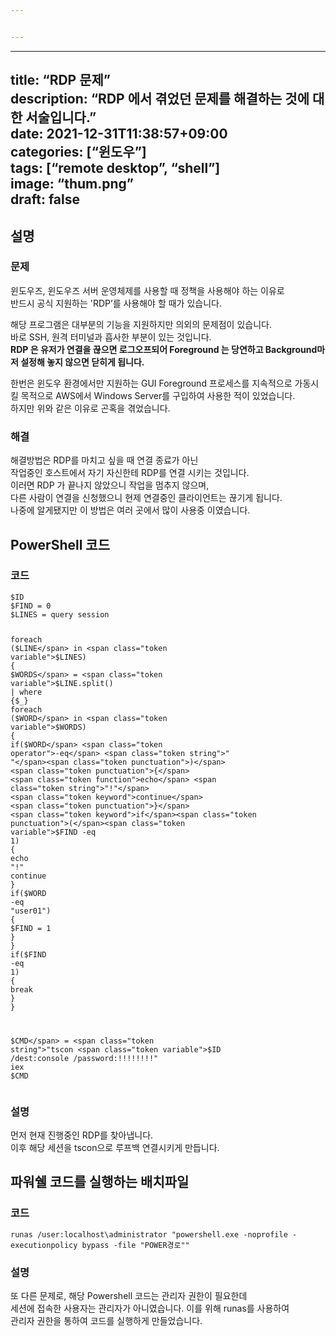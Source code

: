 ```yaml
---


---
```


<hr>
<h2 id="title-rdp--문제description-rdp-에서-겪었던-문제를-해결하는-것에-대한-서술입니다.date-2021-12-31t1138570900categories-윈도우tags-remote-desktop-shellimage-thum.pngdraft-false">title: “RDP  문제”<br>
description: “RDP 에서 겪었던 문제를 해결하는 것에 대한 서술입니다.”<br>
date: 2021-12-31T11:38:57+09:00<br>
categories: [“윈도우”]<br>
tags: [“remote desktop”, “shell”]<br>
image: “thum.png”<br>
draft: false</h2>
<h2 id="설명">설명</h2>
<h3 id="문제">문제</h3>
<p>윈도우즈, 윈도우즈 서버 운영체제를 사용할 때 정책을 사용해야 하는 이유로<br>
반드시 공식 지원하는 'RDP’를 사용해야 할 때가 있습니다.</p>
<p>해당 프로그램은 대부분의 기능을 지원하지만 의외의 문제점이 있습니다.<br>
바로 SSH, 원격 터미널과 흡사한 부분이 있는 것입니다.<br>
<strong>RDP 은 유저가 연결을 끊으면 로그오프되어 Foreground 는 당연하고 Background마저 설정해 놓지 않으면 닫히게 됩니다.</strong></p>
<p>한번은 윈도우 환경에서만 지원하는 GUI Foreground 프로세스를 지속적으로 가동시킬 목적으로 AWS에서  Windows Server를 구입하여 사용한 적이 있었습니다.<br>
하지만 위와 같은 이유로 곤혹을 겪었습니다.</p>
<h3 id="해결">해결</h3>
<p>해결방법은 RDP를 마치고 싶을 때 연결 종료가 아닌<br>
작업중인 호스트에서 자기 자신한테 RDP를 연결 시키는 것입니다.<br>
이러면 RDP 가 끝나지 않았으니 작업을 멈추지 않으며,<br>
다른 사람이 연결을 신청했으니 현제 연결중인 클라이언트는 끊기게 됩니다.<br>
나중에 알게됐지만 이 방법은 여러 곳에서 많이 사용중 이였습니다.</p>
<h2 id="powershell-코드">PowerShell 코드</h2>
<h3 id="코드">코드</h3>
<pre class=" language-ps1"><code class="prism  language-ps1"><span class="token variable">$ID</span>
<span class="token variable">$FIND</span> = 0
<span class="token variable">$LINES</span> = query session

<span class="token keyword">foreach</span> <span class="token punctuation">(</span><span class="token variable">$LINE</span> in <span class="token variable">$LINES</span><span class="token punctuation">)</span>
<span class="token punctuation">{</span>
	<span class="token variable">$WORDS</span> = <span class="token variable">$LINE</span><span class="token punctuation">.</span>split<span class="token punctuation">(</span><span class="token punctuation">)</span> <span class="token punctuation">|</span> where <span class="token punctuation">{</span><span class="token variable">$_</span><span class="token punctuation">}</span>
	<span class="token keyword">foreach</span> <span class="token punctuation">(</span><span class="token variable">$WORD</span> in <span class="token variable">$WORDS</span><span class="token punctuation">)</span>
	<span class="token punctuation">{</span>
		<span class="token keyword">if</span><span class="token punctuation">(</span><span class="token variable">$WORD</span> <span class="token operator">-eq</span> <span class="token string">" "</span><span class="token punctuation">)</span>
		<span class="token punctuation">{</span>
			<span class="token function">echo</span> <span class="token string">"!"</span>
			<span class="token keyword">continue</span>
		<span class="token punctuation">}</span>
		<span class="token keyword">if</span><span class="token punctuation">(</span><span class="token variable">$FIND</span> <span class="token operator">-eq</span> 1<span class="token punctuation">)</span>
		<span class="token punctuation">{</span>
			<span class="token function">echo</span> <span class="token string">"!"</span>
			<span class="token keyword">continue</span>
		<span class="token punctuation">}</span>
		<span class="token keyword">if</span><span class="token punctuation">(</span><span class="token variable">$WORD</span> <span class="token operator">-eq</span> <span class="token string">"user01"</span><span class="token punctuation">)</span>
		<span class="token punctuation">{</span>
			<span class="token variable">$FIND</span> = 1
		<span class="token punctuation">}</span>
	<span class="token punctuation">}</span>
	<span class="token keyword">if</span><span class="token punctuation">(</span><span class="token variable">$FIND</span> <span class="token operator">-eq</span> 1<span class="token punctuation">)</span>
	<span class="token punctuation">{</span>
		<span class="token keyword">break</span>
	<span class="token punctuation">}</span>
<span class="token punctuation">}</span>

<span class="token variable">$CMD</span> = <span class="token string">"tscon <span class="token variable">$ID</span> /dest:console /password:!!!!!!!!"</span>
<span class="token function">iex</span> <span class="token variable">$CMD</span>
</code></pre>
<h3 id="설명-1">설명</h3>
<p>먼저 현재 진행중인 RDP를 찾아냅니다.<br>
이후 해당 세션을 tscon으로 루프백 연결시키게 만듭니다.</p>
<h2 id="파워쉘-코드를-실행하는-배치파일">파워쉘 코드를 실행하는 배치파일</h2>
<h3 id="코드-1">코드</h3>
<pre class=" language-bat"><code class="prism  language-bat">runas /user:localhost\administrator "powershell.exe -noprofile -executionpolicy bypass -file "POWER경로""
</code></pre>
<h3 id="설명-2">설명</h3>
<p>또 다른 문제로, 해당 Powershell 코드는 관리자 권한이 필요한데<br>
세션에 접속한 사용자는 관리자가 아니였습니다. 이를 위해 runas를 사용하여<br>
관리자 권한을 통하여 코드를 실행하게 만들었습니다.</p>

